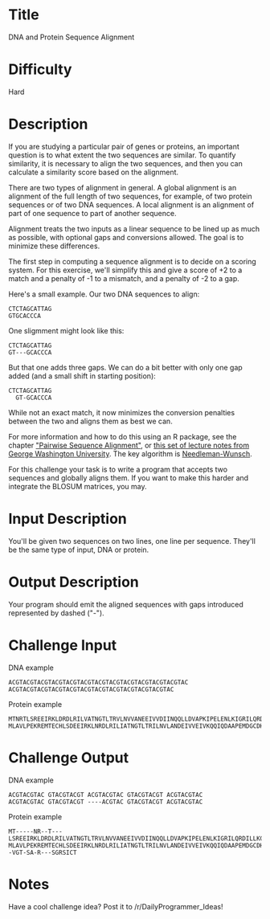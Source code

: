 # Title 
DNA and Protein Sequence Alignment

# Difficulty 
Hard

# Description

If you are studying a particular pair of genes or proteins, an important question is to what extent the two sequences are similar. To quantify similarity, it is necessary to align the two sequences, and then you can calculate a similarity score based on the alignment.

There are two types of alignment in general. A global alignment is an alignment of the full length of two sequences, for example, of two protein sequences or of two DNA sequences. A local alignment is an alignment of part of one sequence to part of another sequence.

Alignment treats the two inputs as a linear sequence to be lined up as much as possible, with optional gaps and conversions allowed. The goal is to minimize these differences. 

The first step in computing a sequence alignment is to decide on a scoring system. For this exercise, we'll simplify this and give a score of +2 to a match and a penalty of -1 to a mismatch, and a penalty of -2 to a gap. 

Here's a small example. Our two DNA sequences to align:

    CTCTAGCATTAG
    GTGCACCCA

One sligmment might look like this:

    CTCTAGCATTAG
    GT---GCACCCA

But that one adds three gaps. We can do a bit better with only one gap added (and a small shift in starting position):

    CTCTAGCATTAG
      GT-GCACCCA

While not an exact match, it now minimizes the conversion penalties between the two and aligns them as best we can. 

For more information and how to do this using an R package, see the chapter ["Pairwise Sequence Alignment"](http://a-little-book-of-r-for-bioinformatics.readthedocs.org/en/latest/src/chapter4.html), or [this set of lecture notes from George Washington University](http://www.seas.gwu.edu/~simhaweb/cs151/lectures/module12/align.html). The key algorithm is [Needleman-Wunsch](http://en.wikipedia.org/wiki/Needleman%E2%80%93Wunsch_algorithm).

For this challenge your task is to write a program that accepts two sequences and globally aligns them. If you want to make this harder and integrate the BLOSUM matrices, you may. 

# Input Description

You'll be given two sequences on two lines, one line per sequence. They'll be the same type of input, DNA or protein. 

# Output Description

Your program should emit the aligned sequences with gaps introduced represented by dashed ("-"). 

# Challenge Input

DNA example

    ACGTACGTACGTACGTACGTACGTACGTACGTACGTACGTACGTACGTAC
    ACGTACGTACGTACGTACGTACGTACGTACGTACGTACGTACGTAC
    
Protein example

    MTNRTLSREEIRKLDRDLRILVATNGTLTRVLNVVANEEIVVDIINQQLLDVAPKIPELENLKIGRILQRDILLKGQKSGILFVAAESLIVIDLLPTAITTYLTKTHHPIGEIMAASRIETYKEDAQVWIGDLPCWLADYGYWDLPKRAVGRRYRIIAGGQPVIITTEYFLRSVFQDTPREELDRCQYSNDIDTRSGDRFVLHGRVFKN
    MLAVLPEKREMTECHLSDEEIRKLNRDLRILIATNGTLTRILNVLANDEIVVEIVKQQIQDAAPEMDGCDHSSIGRVLRRDIVLKGRRSGIPFVAAESFIAIDLLPPEIVASLLETHRPIGEVMAASCIETFKEEAKVWAGESPAWLELDRRRNLPPKVVGRQYRVIAEGRPVIIITEYFLRSVFEDNSREEPIRHQRSVGTSARSGRSICT

# Challenge Output

DNA example

    ACGTACGTAC GTACGTACGT ACGTACGTAC GTACGTACGT ACGTACGTAC
    ACGTACGTAC GTACGTACGT ----ACGTAC GTACGTACGT ACGTACGTAC
    
Protein example

    MT-----NR--T---LSREEIRKLDRDLRILVATNGTLTRVLNVVANEEIVVDIINQQLLDVAPKIPELENLKIGRILQRDILLKGQKSGILFVAAESLIVIDLLPTAITTYLTKTHHPIGEIMAASRIETYKEDAQVWIGDLPCWLADYGYWDLPKRAVGRRYRIIAGGQPVIITTEYFLRSVFQDTPREELDRCQYSNDIDTRSGDRFVLHGRVFKN
    MLAVLPEKREMTECHLSDEEIRKLNRDLRILIATNGTLTRILNVLANDEIVVEIVKQQIQDAAPEMDGCDHSSIGRVLRRDIVLKGRRSGIPFVAAESFIAIDLLPPEIVASLLETHRPIGEVMAASCIETFKEEAKVWAGESPAWLELDRRRNLPPKVVGRQYRVIAEGRPVIIITEYFLRSVFEDNSREEPIRHQRS--VGT-SA-R---SGRSICT

# Notes

Have a cool challenge idea? Post it to /r/DailyProgrammer_Ideas!
